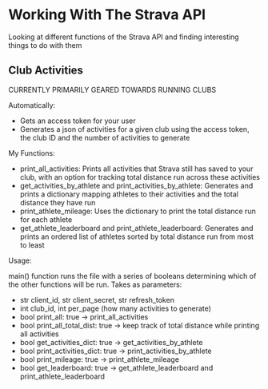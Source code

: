 # Working With The Strava API

Looking at different functions of the Strava API and finding interesting things to do with them

## Club Activities
CURRENTLY PRIMARILY GEARED TOWARDS RUNNING CLUBS

Automatically:
- Gets an access token for your user
- Generates a json of activities for a given club using the access token, the club ID and the number of activities to generate

My Functions:
- print_all_activities: Prints all activities that Strava still has saved to your club, with an option for tracking total distance run across these activities
- get_activities_by_athlete and print_activities_by_athlete: Generates and prints a dictionary mapping athletes to their activities and the total distance they have run
- print_athlete_mileage: Uses the dictionary to print the total distance run for each athlete
- get_athlete_leaderboard and print_athlete_leaderboard: Generates and prints an ordered list of athletes sorted by total distance run from most to least

Usage:

main() function runs the file with a series of booleans determining which of the other functions will be run.
Takes as parameters:
- str client_id, str client_secret, str refresh_token
- int club_id, int per_page (how many activities to generate)
- bool print_all: true -> print_all_activities
- bool print_all_total_dist: true -> keep track of total distance while printing all activities
- bool get_activities_dict: true -> get_activities_by_athlete
- bool print_activities_dict: true -> print_activities_by_athlete
- bool print_mileage: true -> print_athlete_mileage
- bool get_leaderboard: true -> get_athlete_leaderboard and print_athlete_leaderboard

